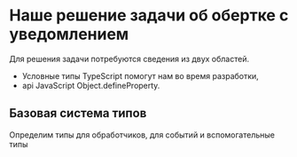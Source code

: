 # Наше решение задачи об обертке с уведомлением

Для решения задачи потребуются сведения из двух областей.

* Условные типы TypeScript помогут нам во время разработки,
* api JavaScript Object.defineProperty.

## Базовая система типов

Определим типы для обработчиков, для событий и вспомогательные типы
